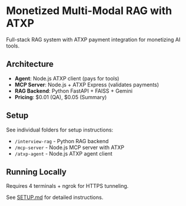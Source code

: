 # Monetized Multi-Modal RAG with ATXP

Full-stack RAG system with ATXP payment integration for monetizing AI tools.

## Architecture

- **Agent**: Node.js ATXP client (pays for tools)
- **MCP Server**: Node.js + ATXP Express (validates payments)
- **RAG Backend**: Python FastAPI + FAISS + Gemini
- **Pricing**: $0.01 (QA), $0.05 (Summary)

## Setup

See individual folders for setup instructions:
- `/interview-rag` - Python RAG backend
- `/mcp-server` - Node.js MCP server with ATXP
- `/atxp-agent` - Node.js ATXP agent client

## Running Locally

Requires 4 terminals + ngrok for HTTPS tunneling.

See [SETUP.md](SETUP.md) for detailed instructions.